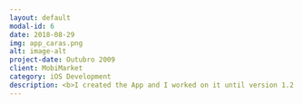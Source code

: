 ```yaml
---
layout: default
modal-id: 6
date: 2018-08-29
img: app_caras.png
alt: image-alt
project-date: Outubro 2009
client: MobiMarket
category: iOS Development
description: <b>I created the App and I worked on it until version 1.2 in 2009.</b></br>Exclusive development for the iPhone, in the first 6 hours on the App Store, it was top 20 in the news Category. The App provides the lastest celebrity news from arould the world, featuring videos, exclusive photos, food and more!
---
```

